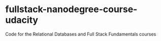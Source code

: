 fullstack-nanodegree-course-udacity
=============

Code for the Relational Databases and Full Stack Fundamentals courses
